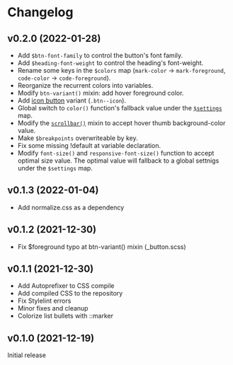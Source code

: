 # Changelog

## v0.2.0 (2022-01-28)

- Add `$btn-font-family` to control the button's font family.
- Add `$heading-font-weight` to control the heading's font-weight.
- Rename some keys in the `$colors` map (`mark-color` -> `mark-foreground`, `code-color` -> `code-foreground`).
- Reorganize the recurrent colors into variables.
- Modify `btn-variant()` mixin: add hover foreground color.
- Add [icon button](https://sprucecss.com/docs/elements/buttons#with-icon) variant (`.btn--icon`).
- Global switch to `color()` function's fallback value under the [`$settings`](https://sprucecss.com/docs/sass/variables#settings) map.
- Modify the [`scrollbar()`](https://sprucecss.com/docs/sass/mixins#scrollbar) mixin to accept hover thumb background-color value.
- Make `$breakpoints` overwriteable by key.
- Fix some missing !default at variable declaration.
- Modify `font-size()` and `responsive-font-size()` function to accept optimal size value. The optimal value will fallback to a global settnigs under the `$settings` map.

## v0.1.3 (2022-01-04)

- Add normalize.css as a dependency

## v0.1.2 (2021-12-30)

- Fix $foreground typo at btn-variant() mixin (_button.scss)

## v0.1.1 (2021-12-30)

- Add Autoprefixer to CSS compile
- Add compiled CSS to the repository
- Fix Stylelint errors
- Minor fixes and cleanup
- Colorize list bullets with ::marker

## v0.1.0 (2021-12-19)

Initial release
